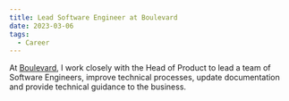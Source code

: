 ```yaml
---
title: Lead Software Engineer at Boulevard
date: 2023-03-06
tags:
  - Career
---
```


At [Boulevard](https://www.boulevardglobal.com/), I work closely with the Head of Product to lead a team of Software Engineers, improve technical processes, update documentation and provide technical guidance to the business.
